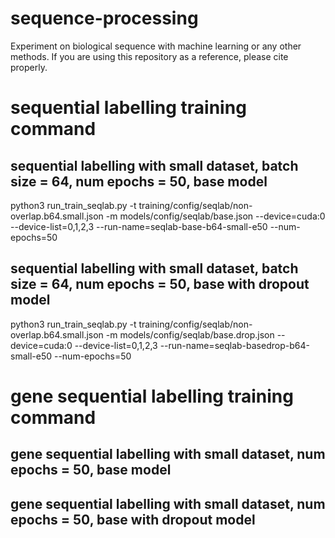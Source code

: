 # sequence-processing
Experiment on biological sequence with machine learning or any other methods. If you are using this repository as a reference, please cite properly.

# sequential labelling training command
## sequential labelling with small dataset, batch size = 64, num epochs = 50, base model
python3 run_train_seqlab.py -t training/config/seqlab/non-overlap.b64.small.json -m models/config/seqlab/base.json --device=cuda:0 --device-list=0,1,2,3 --run-name=seqlab-base-b64-small-e50 --num-epochs=50

## sequential labelling with small dataset, batch size = 64, num epochs = 50, base with dropout model
python3 run_train_seqlab.py -t training/config/seqlab/non-overlap.b64.small.json -m models/config/seqlab/base.drop.json --device=cuda:0 --device-list=0,1,2,3 --run-name=seqlab-basedrop-b64-small-e50 --num-epochs=50


# gene sequential labelling training command
## gene sequential labelling with small dataset, num epochs = 50, base model
## gene sequential labelling with small dataset, num epochs = 50, base with dropout model